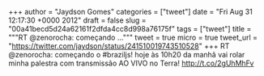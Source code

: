 
+++
author = "Jaydson Gomes"
categories = ["tweet"]
date = "Fri Aug 31 12:17:30 +0000 2012"
draft = false
slug = "00a41becd5d24a62161f2dfda4cc8d998a76175f"
tags = ["tweet"]
title = """RT @zenorocha: começando ..."""
tweet = true
micro = true
tweet_url = "https://twitter.com/jaydson/status/241510019743510528"
+++
RT @zenorocha: começando o #braziljs! hoje às 10h20 da manhã vai rolar minha palestra com transmissão AO VIVO no Terra! http://t.co/2gUhMhFv
